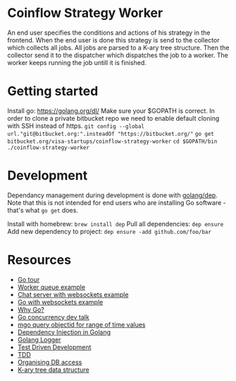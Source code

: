 # Coinflow Strategy Worker
An end user specifies the conditions and actions of his strategy in the frontend. When the end user is done this strategy is send to the collector which collects all jobs. All jobs are parsed to a K-ary tree structure. Then the collector send it to the dispatcher which dispatches the job to a worker. The worker keeps running the job untill it is finished.

# Getting started
Install go: https://golang.org/dl/
Make sure your $GOPATH is correct. In order to clone a private bitbucket repo we need to enable default cloning with SSH instead of https.
`git config --global url."git@bitbucket.org:".insteadOf "https://bitbucket.org/"`
`go get bitbucket.org/visa-startups/coinflow-strategy-worker`
`cd $GOPATH/bin`
`./coinflow-strategy-worker`

# Development
Dependancy management during development is done with [golang/dep](https://golang.github.io/dep/docs/introduction.html).
Note that this is not intended for end users who are installing Go software - that's what `go get` does.

Install with homebrew: `brew install dep`
Pull all dependencies: `dep ensure`
Add new dependency to project: `dep ensure -add github.com/foo/bar`

# Resources
* [Go tour](https://tour.golang.org/welcome/1)
* [Worker queue example](http://nesv.github.io/golang/2014/02/25/worker-queues-in-go.html)
* [Chat server with websockets example](https://scotch.io/bar-talk/build-a-realtime-chat-server-with-go-and-websockets)
* [Go with websockets example](https://jacobmartins.com/2016/03/07/practical-golang-using-websockets/)
* [Why Go?](https://medium.com/@kevalpatel2106/why-should-you-learn-go-f607681fad65)
* [Go concurrency dev talk](https://www.youtube.com/watch?v=f6kdp27TYZs)
* [mgo query objectid for range of time values](https://stackoverflow.com/questions/31502195/mgo-query-objectid-for-range-of-time-values)
* [Dependency Injection in Golang](https://medium.com/@zach_4342/dependency-injection-in-golang-e587c69478a8)
* [Golang Logger](https://github.com/Sirupsen/logrus)
* [Test Driven Development](https://leanpub.com/golang-tdd/read#leanpub-auto-test-driven-development)
* [TDD](https://www.binpress.com/tutorial/getting-started-with-go-and-test-driven-development/160)
* [Organising DB access](http://www.alexedwards.net/blog/organising-database-access)
* [K-ary tree data structure](https://en.m.wikipedia.org/wiki/Left-child_right-sibling_binary_tree)

